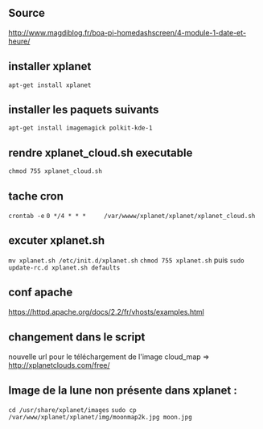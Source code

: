 ## Source
http://www.magdiblog.fr/boa-pi-homedashscreen/4-module-1-date-et-heure/

## installer xplanet
`apt-get install xplanet`

## installer les paquets suivants
`apt-get install imagemagick polkit-kde-1`

## rendre xplanet_cloud.sh executable
`chmod 755 xplanet_cloud.sh`

## tache cron 
`crontab -e`
`0 */4 * * *     /var/wwww/xplanet/xplanet/xplanet_cloud.sh`

## excuter xplanet.sh 
`mv xplanet.sh /etc/init.d/xplanet.sh`
`chmod 755 xplanet.sh`
puis
`sudo update-rc.d xplanet.sh defaults`

## conf apache 
https://httpd.apache.org/docs/2.2/fr/vhosts/examples.html


## changement dans le script
nouvelle url pour le téléchargement de l'image cloud_map
=> http://xplanetclouds.com/free/

## Image de la lune non présente dans xplanet : 
`cd /usr/share/xplanet/images`
`sudo cp /var/www/xplanet/xplanet/img/moonmap2k.jpg moon.jpg`

